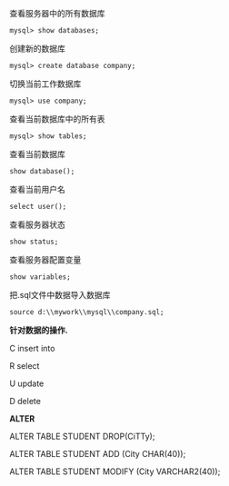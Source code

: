  查看服务器中的所有数据库

```mysql> show databases;```

创建新的数据库

```mysql> create database company;```

切换当前工作数据库

```mysql> use company;```

查看当前数据库中的所有表

```
mysql> show tables;
```

查看当前数据库

```show database();```

查看当前用户名

```select user();```

查看服务器状态

```show status;```

查看服务器配置变量

```show variables;```

把.sql文件中数据导入数据库

```source d:\\mywork\\mysql\\company.sql;```





**针对数据的操作.**

C insert into 

R select 

U update 

D delete  



**ALTER**

ALTER TABLE STUDENT DROP(CiTTy);

ALTER TABLE STUDENT ADD (City CHAR(40));

ALTER TABLE STUDENT MODIFY (City VARCHAR2(40));

